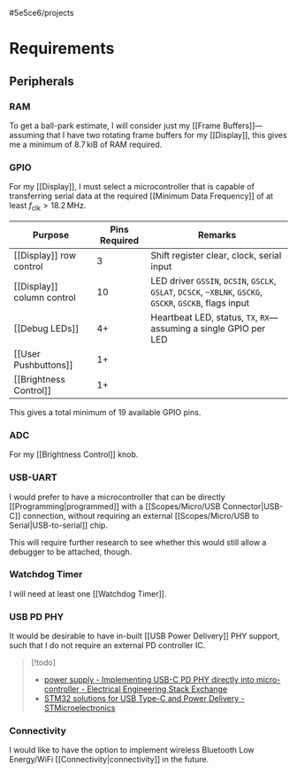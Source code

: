#5e5ce6/projects 

# Requirements

## Peripherals

### RAM

To get a ball-park estimate, I will consider just my [[Frame Buffers]]—assuming that I have two rotating frame buffers for my [[Display]], this gives me a minimum of $8.7\,\text{kiB}$ of RAM required.

### GPIO

For my [[Display]], I must select a microcontroller that is capable of transferring serial data at the required [[Minimum Data Frequency]] of at least $f_\text{clk} > 18.2\,\text{MHz}$.

| Purpose                    | Pins Required | Remarks                                                                                                  |
| -------------------------- | ------------- | -------------------------------------------------------------------------------------------------------- |
| [[Display]] row control    | 3             | Shift register clear, clock, serial input                                                                |
| [[Display]] column control | 10            | LED driver `GSSIN`, `DCSIN`, `GSCLK`, `GSLAT`, `DCSCK`, `~XBLNK`, `GSCKG`, `GSCKR`, `GSCKB`, flags input |
| [[Debug LEDs]]             | 4+            | Heartbeat LED, status, `TX`, `RX`—assuming a single GPIO per LED                                         |
| [[User Pushbuttons]]       | 1+            |                                                                                                          |
| [[Brightness Control]]     | 1+            |                                                                                                          |

This gives a total minimum of 19 available GPIO pins.

### ADC

For my [[Brightness Control]] knob.

### USB-UART

I would prefer to have a microcontroller that can be directly [[Programming|programmed]] with a [[Scopes/Micro/USB Connector|USB-C]] connection, without requiring an external [[Scopes/Micro/USB to Serial|USB-to-serial]] chip.

This will require further research to see whether this would still allow a debugger to be attached, though.

### Watchdog Timer

I will need at least one [[Watchdog Timer]].

### USB PD PHY

It would be desirable to have in-built [[USB Power Delivery]] PHY support, such that I do not require an external PD controller IC.

> [!todo]
> - [power supply - Implementing USB-C PD PHY directly into micro-controller - Electrical Engineering Stack Exchange](https://electronics.stackexchange.com/questions/649227/implementing-usb-c-pd-phy-directly-into-micro-controller)
> - [STM32 solutions for USB Type-C and Power Delivery - STMicroelectronics](https://www.st.com/content/st_com/en/ecosystems/stm32-usb-c.html?icmp=tt18626_gl_lnkon_nov2020)

### Connectivity

I would like to have the option to implement wireless Bluetooth Low Energy/WiFi [[Connectivity|connectivity]] in the future.
